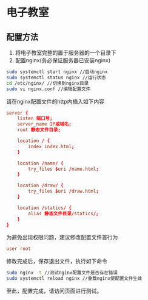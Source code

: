 # 电子教室
## 配置方法
1. 将电子教室完整的置于服务器的一个目录下
2. 配置nginx(务必保证服务器已安装nginx)
```bash
sudo systemctl start nginx //启动nginx
sudo systemctl status nginx //运行状态
cd /etc/nginx/ //切换到nginx目录
sudo vi nginx.conf //编辑配置文件
```
请在nginx配置文件的http内插入如下内容
```conf
server {
    listen 端口号;
    server_name IP或域名;
    root 静态文件目录;

    location / {
        index index.html;
    }

    location /name/ {
        try_files $uri /name.html;
    }

    location /draw/ {
        try_files $uri /draw.html;
    }

    location /statics/ {
        alias 静态文件目录/statics/;
    }
}
```
为避免出现权限问题，建议修改配置文件首行为
```conf
user root
```
修改完成后，保存退出文件，执行如下命令
```bash
sudo nginx -t //测试nginx配置文件是否存在错误
sudo systemctl reload nginx //重载nginx使配置文件生效
```
至此，配置完成，请访问页面进行测试。
